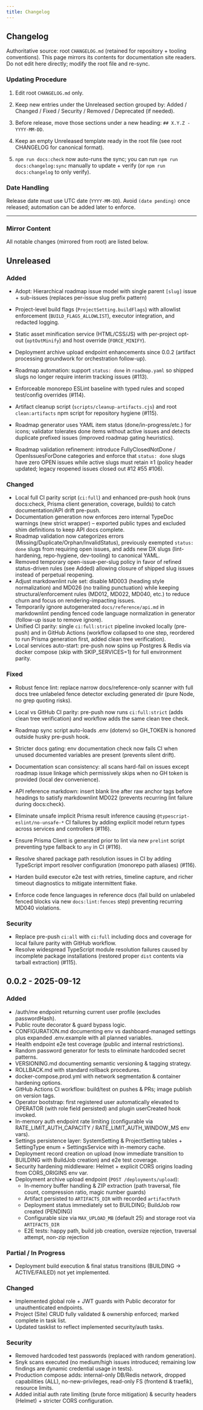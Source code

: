```yaml
---
title: Changelog
---
```


## Changelog

Authoritative source: root `CHANGELOG.md` (retained for repository + tooling conventions). This page mirrors its contents for documentation site readers. Do not edit here directly; modify the root file and re-sync.

### Updating Procedure

1. Edit root `CHANGELOG.md` only.
2. Keep new entries under the Unreleased section grouped by: Added / Changed / Fixed / Security / Removed / Deprecated (if needed).
3. Before release, move those sections under a new heading: `## X.Y.Z - YYYY-MM-DD`.
4. Keep an empty Unreleased template ready in the root file (see root CHANGELOG for canonical format).

5. `npm run docs:check` now auto-runs the sync; you can run `npm run docs:changelog:sync` manually to update + verify (or `npm run docs:changelog` to only verify).

### Date Handling

Release date must use UTC date (`YYYY-MM-DD`). Avoid `(date pending)` once released; automation can be added later to enforce.

---

### Mirror Content

All notable changes (mirrored from root) are listed below.

<!-- Mirror starts -->
<!-- markdownlint-disable MD024 -->

## Unreleased

### Added

- Adopt: Hierarchical roadmap issue model with single parent `[slug]` issue + sub-issues (replaces per-issue slug prefix pattern)

- Project-level build flags (`ProjectSetting.buildFlags`) with allowlist enforcement (`BUILD_FLAGS_ALLOWLIST`), executor integration, and redacted logging.
- Static asset minification service (HTML/CSS/JS) with per-project opt-out (`optOutMinify`) and host override (`FORCE_MINIFY`).
- Deployment archive upload endpoint enhancements since 0.0.2 (artifact processing groundwork for orchestration follow-up).
- Roadmap automation: support `status: done` in `roadmap.yaml` so shipped slugs no longer require interim tracking issues (#113).
- Enforceable monorepo ESLint baseline with typed rules and scoped test/config overrides (#114).
- Artifact cleanup script (`scripts/cleanup-artifacts.cjs`) and root `clean:artifacts` npm script for repository hygiene (#115).
- Roadmap generator uses YAML item status (done/in-progress/etc.) for icons; validator tolerates done items without active issues and detects duplicate prefixed issues (improved roadmap gating heuristics).
- Roadmap validation refinement: introduce FullyClosedNotDone / OpenIssuesForDone categories and enforce that `status: done` slugs have zero OPEN issues while active slugs must retain ≥1 (policy header updated; legacy reopened issues closed out #12 #55 #106).

### Changed

- Local full CI parity script (`ci:full`) and enhanced pre-push hook (runs docs:check, Prisma client generation, coverage, builds) to catch documentation/API drift pre-push.
- Documentation generation now enforces zero internal TypeDoc warnings (new strict wrapper) – exported public types and excluded shim definitions to keep API docs complete.
- Roadmap validation now categorizes errors (Missing/Duplicate/Orphan/InvalidStatus), previously exempted `status: done` slugs from requiring open issues, and adds new DX slugs (lint-hardening, repo-hygiene, dev-tooling) to canonical YAML.
- Removed temporary open-issue-per-slug policy in favor of refined status-driven rules (see Added) allowing closure of shipped slug issues instead of perpetual reopening.
- Adjust markdownlint rule set: disable MD003 (heading style normalization) and MD026 (no trailing punctuation) while keeping structural/enforcement rules (MD012, MD022, MD040, etc.) to reduce churn and focus on rendering-impacting issues.
- Temporarily ignore autogenerated `docs/reference/api.md` in markdownlint pending fenced code language normalization in generator (follow-up issue to remove ignore).
- Unified CI parity: single `ci:full:strict` pipeline invoked locally (pre-push) and in GitHub Actions (workflow collapsed to one step, reordered to run Prisma generation first, added clean tree verification).
- Local services auto-start: pre-push now spins up Postgres & Redis via docker compose (skip with SKIP_SERVICES=1) for full environment parity.

### Fixed

- Robust fence lint: replace narrow docs/reference-only scanner with full docs tree unlabeled fence detector excluding generated dir (pure Node, no grep quoting risks).
- Local vs GitHub CI parity: pre-push now runs `ci:full:strict` (adds clean tree verification) and workflow adds the same clean tree check.
- Roadmap sync script auto-loads .env (dotenv) so GH_TOKEN is honored outside husky pre-push hook.

- Stricter docs gating: env documentation check now fails CI when unused documented variables are present (prevents silent drift).
- Documentation scan consistency: all scans hard-fail on issues except roadmap issue linkage which permissively skips when no GH token is provided (local dev convenience).
- API reference markdown: insert blank line after raw anchor tags before headings to satisfy markdownlint MD022 (prevents recurring lint failure during docs:check).
- Eliminate unsafe implicit Prisma result inference causing `@typescript-eslint/no-unsafe-*` CI failures by adding explicit model return types across services and controllers (#116).
- Ensure Prisma Client is generated prior to lint via new `prelint` script preventing type fallback to `any` in CI (#116).
- Resolve shared package path resolution issues in CI by adding TypeScript import resolver configuration (monorepo path aliases) (#116).
- Harden build executor e2e test with retries, timeline capture, and richer timeout diagnostics to mitigate intermittent flake.
- Enforce code fence languages in reference docs (fail build on unlabeled fenced blocks via new `docs:lint:fences` step) preventing recurring MD040 violations.

### Security

- Replace pre-push `ci:all` with `ci:full` including docs and coverage for local failure parity with GitHub workflow.
- Resolve widespread TypeScript module resolution failures caused by incomplete package installations (restored proper `dist` contents via tarball extraction) (#115).

## 0.0.2 - 2025-09-12

### Added

- /auth/me endpoint returning current user profile (excludes passwordHash).
- Public route decorator & guard bypass logic.
- CONFIGURATION.md documenting env vs dashboard-managed settings plus expanded .env.example with all planned variables.
- Health endpoint e2e test coverage (public and internal restrictions).
- Random password generator for tests to eliminate hardcoded secret patterns.
- VERSIONING.md documenting semantic versioning & tagging strategy.
- ROLLBACK.md with standard rollback procedures.
- docker-compose.prod.yml with network segmentation & container hardening options.
- GitHub Actions CI workflow: build/test on pushes & PRs; image publish on version tags.
- Operator bootstrap: first registered user automatically elevated to OPERATOR (with role field persisted) and plugin userCreated hook invoked.
- In-memory auth endpoint rate limiting (configurable via RATE_LIMIT_AUTH_CAPACITY / RATE_LIMIT_AUTH_WINDOW_MS env vars).
- Settings persistence layer: SystemSetting & ProjectSetting tables + SettingType enum + SettingsService with in-memory cache.
- Deployment record creation on upload (now immediate transition to BUILDING with BuildJob creation) and e2e test coverage.
- Security hardening middleware: Helmet + explicit CORS origins loading from CORS_ORIGINS env var.
- Deployment archive upload endpoint (`POST /deployments/upload`):
  - In-memory buffer handling & ZIP extraction (path traversal, file count, compression ratio, magic number guards)
  - Artifact persisted to `ARTIFACTS_DIR` with recorded `artifactPath`
  - Deployment status immediately set to BUILDING; BuildJob row created (PENDING)
  - Configurable size via `MAX_UPLOAD_MB` (default 25) and storage root via `ARTIFACTS_DIR`
  - E2E tests: happy path, build job creation, oversize rejection, traversal attempt, non-zip rejection

### Partial / In Progress

- Deployment build execution & final status transitions (BUILDING -> ACTIVE/FAILED) not yet implemented.

### Changed

- Implemented global role + JWT guards with Public decorator for unauthenticated endpoints.
- Project (Site) CRUD fully validated & ownership enforced; marked complete in task list.
- Updated tasklist to reflect implemented security/auth tasks.

### Security

- Removed hardcoded test passwords (replaced with random generation).
- Snyk scans executed (no medium/high issues introduced; remaining low findings are dynamic credential usage in tests).
- Production compose adds: internal-only DB/Redis network, dropped capabilities (ALL), no-new-privileges, read-only FS (frontend & traefik), resource limits.
- Added initial auth rate limiting (brute force mitigation) & security headers (Helmet) + stricter CORS configuration.

<!-- Consolidated former Post-0.0.2 sections into standard Unreleased buckets per style guide. -->
